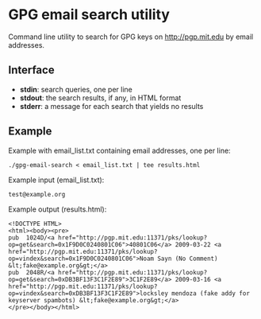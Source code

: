 GPG email search utility
========================

Command line utility to search for GPG keys on http://pgp.mit.edu by email addresses.

Interface
---------

* **stdin**: search queries, one per line
* **stdout**: the search results, if any, in HTML format
* **stderr**: a message for each search that yields no results

Example
-------
Example with email_list.txt containing email addresses, one per line:

    ./gpg-email-search < email_list.txt | tee results.html

Example input (email_list.txt):

    test@example.org

Example output (results.html):

    <!DOCTYPE HTML>
    <html><body><pre>
    pub  1024D/<a href="http://pgp.mit.edu:11371/pks/lookup?op=get&search=0x1F9D0C0240801C06">40801C06</a> 2009-03-22 <a href="http://pgp.mit.edu:11371/pks/lookup?op=vindex&search=0x1F9D0C0240801C06">Noam Sayn (No Comment) &lt;fake@example.org&gt;</a>
    pub  2048R/<a href="http://pgp.mit.edu:11371/pks/lookup?op=get&search=0xDB3BF13F3C1F2E89">3C1F2E89</a> 2009-03-16 <a href="http://pgp.mit.edu:11371/pks/lookup?op=vindex&search=0xDB3BF13F3C1F2E89">locksley mendoza (fake addy for keyserver spambots) &lt;fake@example.org&gt;</a>
    </pre></body></html>
